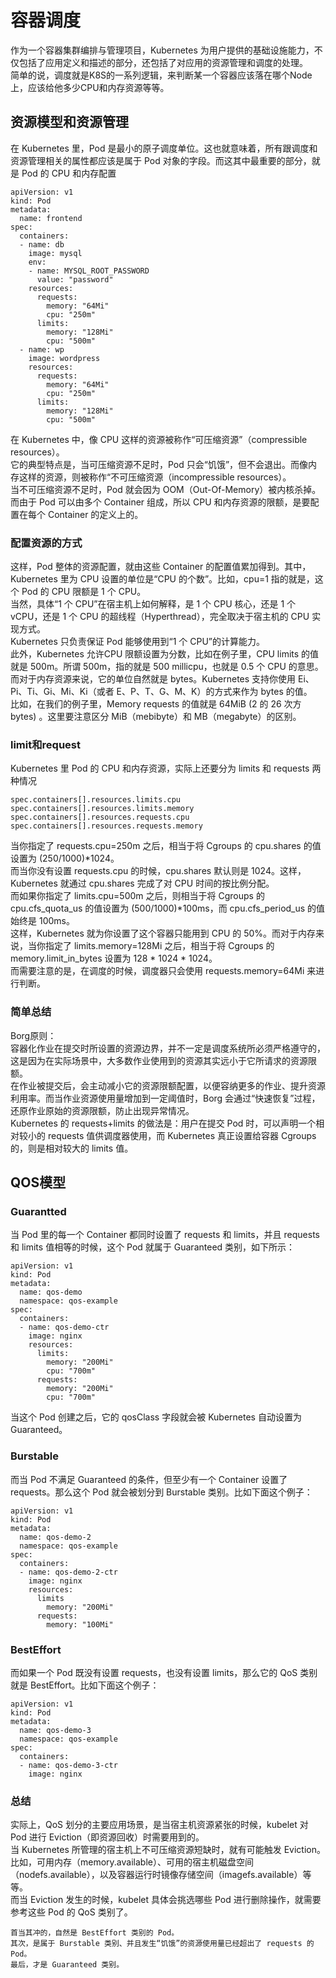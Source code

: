 # 容器调度
作为一个容器集群编排与管理项目，Kubernetes 为用户提供的基础设施能力，不仅包括了应用定义和描述的部分，还包括了对应用的资源管理和调度的处理。   
简单的说，调度就是K8S的一系列逻辑，来判断某一个容器应该落在哪个Node上，应该给他多少CPU和内存资源等等。   
## 资源模型和资源管理
在 Kubernetes 里，Pod 是最小的原子调度单位。这也就意味着，所有跟调度和资源管理相关的属性都应该是属于 Pod 对象的字段。而这其中最重要的部分，就是 Pod 的 CPU 和内存配置    
```
apiVersion: v1
kind: Pod
metadata:
  name: frontend
spec:
  containers:
  - name: db
    image: mysql
    env:
    - name: MYSQL_ROOT_PASSWORD
      value: "password"
    resources:
      requests:
        memory: "64Mi"
        cpu: "250m"
      limits:
        memory: "128Mi"
        cpu: "500m"
  - name: wp
    image: wordpress
    resources:
      requests:
        memory: "64Mi"
        cpu: "250m"
      limits:
        memory: "128Mi"
        cpu: "500m"
```
在 Kubernetes 中，像 CPU 这样的资源被称作“可压缩资源”（compressible resources）。   
它的典型特点是，当可压缩资源不足时，Pod 只会“饥饿”，但不会退出。而像内存这样的资源，则被称作“不可压缩资源（incompressible resources）。   
当不可压缩资源不足时，Pod 就会因为 OOM（Out-Of-Memory）被内核杀掉。而由于 Pod 可以由多个 Container 组成，所以 CPU 和内存资源的限额，是要配置在每个 Container 的定义上的。   
### 配置资源的方式
这样，Pod 整体的资源配置，就由这些 Container 的配置值累加得到。其中，Kubernetes 里为 CPU 设置的单位是“CPU 的个数”。比如，cpu=1 指的就是，这个 Pod 的 CPU 限额是 1 个 CPU。   
当然，具体“1 个 CPU”在宿主机上如何解释，是 1 个 CPU 核心，还是 1 个 vCPU，还是 1 个 CPU 的超线程（Hyperthread），完全取决于宿主机的 CPU 实现方式。   
Kubernetes 只负责保证 Pod 能够使用到“1 个 CPU”的计算能力。   
此外，Kubernetes 允许CPU 限额设置为分数，比如在例子里，CPU limits 的值就是 500m。所谓 500m，指的就是 500 millicpu，也就是 0.5 个 CPU 的意思。   
而对于内存资源来说，它的单位自然就是 bytes。Kubernetes 支持你使用 Ei、Pi、Ti、Gi、Mi、Ki（或者 E、P、T、G、M、K）的方式来作为 bytes 的值。   
比如，在我们的例子里，Memory requests 的值就是 64MiB (2 的 26 次方 bytes) 。这里要注意区分 MiB（mebibyte）和 MB（megabyte）的区别。  
### limit和request
Kubernetes 里 Pod 的 CPU 和内存资源，实际上还要分为 limits 和 requests 两种情况
```
spec.containers[].resources.limits.cpu
spec.containers[].resources.limits.memory
spec.containers[].resources.requests.cpu
spec.containers[].resources.requests.memory
```
当你指定了 requests.cpu=250m 之后，相当于将 Cgroups 的 cpu.shares 的值设置为 (250/1000)*1024。   
而当你没有设置 requests.cpu 的时候，cpu.shares 默认则是 1024。这样，Kubernetes 就通过 cpu.shares 完成了对 CPU 时间的按比例分配。   
而如果你指定了 limits.cpu=500m 之后，则相当于将 Cgroups 的 cpu.cfs_quota_us 的值设置为 (500/1000)*100ms，而 cpu.cfs_period_us 的值始终是 100ms。   
这样，Kubernetes 就为你设置了这个容器只能用到 CPU 的 50%。而对于内存来说，当你指定了 limits.memory=128Mi 之后，相当于将 Cgroups 的 memory.limit_in_bytes 设置为 128 * 1024 * 1024。   
而需要注意的是，在调度的时候，调度器只会使用 requests.memory=64Mi 来进行判断。   
### 简单总结
Borg原则：   
容器化作业在提交时所设置的资源边界，并不一定是调度系统所必须严格遵守的，这是因为在实际场景中，大多数作业使用到的资源其实远小于它所请求的资源限额。   
在作业被提交后，会主动减小它的资源限额配置，以便容纳更多的作业、提升资源利用率。而当作业资源使用量增加到一定阈值时，Borg 会通过“快速恢复”过程，还原作业原始的资源限额，防止出现异常情况。  
Kubernetes 的 requests+limits 的做法是：用户在提交 Pod 时，可以声明一个相对较小的 requests 值供调度器使用，而 Kubernetes 真正设置给容器 Cgroups 的，则是相对较大的 limits 值。

## QOS模型
### Guarantted
当 Pod 里的每一个 Container 都同时设置了 requests 和 limits，并且 requests 和 limits 值相等的时候，这个 Pod 就属于 Guaranteed 类别，如下所示：   
```
apiVersion: v1
kind: Pod
metadata:
  name: qos-demo
  namespace: qos-example
spec:
  containers:
  - name: qos-demo-ctr
    image: nginx
    resources:
      limits:
        memory: "200Mi"
        cpu: "700m"
      requests:
        memory: "200Mi"
        cpu: "700m"
```
当这个 Pod 创建之后，它的 qosClass 字段就会被 Kubernetes 自动设置为 Guaranteed。    
### Burstable
而当 Pod 不满足 Guaranteed 的条件，但至少有一个 Container 设置了 requests。那么这个 Pod 就会被划分到 Burstable 类别。比如下面这个例子：
```
apiVersion: v1
kind: Pod
metadata:
  name: qos-demo-2
  namespace: qos-example
spec:
  containers:
  - name: qos-demo-2-ctr
    image: nginx
    resources:
      limits
        memory: "200Mi"
      requests:
        memory: "100Mi"
```
### BestEffort
而如果一个 Pod 既没有设置 requests，也没有设置 limits，那么它的 QoS 类别就是 BestEffort。比如下面这个例子：
```
apiVersion: v1
kind: Pod
metadata:
  name: qos-demo-3
  namespace: qos-example
spec:
  containers:
  - name: qos-demo-3-ctr
    image: nginx
```
### 总结
实际上，QoS 划分的主要应用场景，是当宿主机资源紧张的时候，kubelet 对 Pod 进行 Eviction（即资源回收）时需要用到的。    
当 Kubernetes 所管理的宿主机上不可压缩资源短缺时，就有可能触发 Eviction。  
比如，可用内存（memory.available）、可用的宿主机磁盘空间（nodefs.available），以及容器运行时镜像存储空间（imagefs.available）等等。  
而当 Eviction 发生的时候，kubelet 具体会挑选哪些 Pod 进行删除操作，就需要参考这些 Pod 的 QoS 类别了。   
```
首当其冲的，自然是 BestEffort 类别的 Pod。    
其次，是属于 Burstable 类别、并且发生“饥饿”的资源使用量已经超出了 requests 的 Pod。    
最后，才是 Guaranteed 类别。
```
